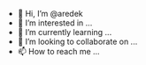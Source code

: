 - 👋 Hi, I’m @aredek
- 👀 I’m interested in ...
- 🌱 I’m currently learning ...
- 💞️ I’m looking to collaborate on ...
- 📫 How to reach me ...

<!---
aredek/aredek is a ✨ special ✨ repository because its `README.md` (this file) appears on your GitHub profile.
You can click the Preview link to take a look at your changes.
--->
